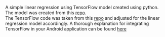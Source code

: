 A simple linear regression using TensorFlow model created using python.   
The model was created from this [repo](https://github.com/MChehab94/TensorFlow_Simple_Linear_Regression).  
The TensorFlow code was taken from this [repo](https://github.com/curiousily/TensorFlow-on-Android-for-Human-Activity-Recognition-with-LSTMs) and adjusted for the linear regression model accordingly.
A thorough explanation for integrating TensorFlow in your Android application can be found [here](http://mobiledevhub.com/2018/09/24/android-integrating-tensorflow-in-your-project/)
